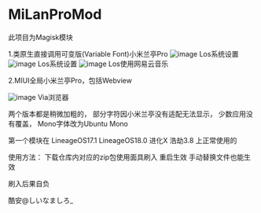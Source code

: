 # MiLanProMod
此项目为Magisk模块

1.类原生直接调用可变版(Variable Font)小米兰亭Pro
![image](https://github.com/Canyang1667/MiLanProMod/blob/main/image/Aosp.png)
Los系统设置
![image](https://github.com/Canyang1667/MiLanProMod/blob/main/image/Aosp_1.png)
Los系统设置
![image](https://github.com/Canyang1667/MiLanProMod/blob/main/image/Aosp_NeteaseMusic.png)
Los使用网易云音乐

2.MIUI全局小米兰亭Pro，包括Webview

![image](https://github.com/Canyang1667/MiLanProMod/blob/main/image/MIUI_WebView.jpg)
Via浏览器

两个版本都是稍微加粗的，
部分字符因小米兰亭没有适配无法显示，
少数应用没有覆盖，
Mono字体改为Ubuntu Mono

第一个模块在
LineageOS17.1 LineageOS18.0 进化X 浩劫3.8
上正常使用的

使用方法：
下载仓库内对应的zip包使用面具刷入 重启生效
手动替换文件也能生效

刷入后果自负

酷安@しいなましろ_
